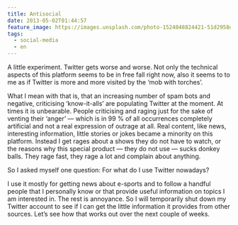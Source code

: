 ```yaml
---
title: Antisocial
date: 2013-05-02T01:44:57
feature_image: https://images.unsplash.com/photo-1524048824421-51d2958dc634?ixlib=rb-0.3.5&q=80&fm=jpg&crop=entropy&cs=tinysrgb&w=1080&fit=max&ixid=eyJhcHBfaWQiOjExNzczfQ&s=d2306cdf17e558edbe1f03ddc3beba75
tags:
  - social-media
  - en
---
```


A little experiment. Twitter gets worse and worse. Not only the technical aspects of this platform seems to be in free fall right now, also it seems to to me as if Twitter is more and more visited by the ‘mob with torches’.

What I mean with that is, that an increasing number of spam bots and negative, criticising ‘know-it-alls’ are populating Twitter at the moment. At times it is unbearable. People criticising and raging just for the sake of venting their ‘anger’ — which is in 99 % of all occurrences completely artificial and not a real expression of outrage at all. Real content, like news, interesting information, little stories or jokes became a minority on this platform. Instead I get rages about a shows they do not have to watch, or the reasons why this special product — they do not use — sucks donkey balls. They rage fast, they rage a lot and complain about anything.

So I asked myself one question: For what do I use Twitter nowadays?

I use it mostly for getting news about e-sports and to follow a handful people that I personally know or that provide useful information on topics I am interested in. The rest is annoyance. So I will temporarily shut down my Twitter account to see if I can get the little information it provides from other sources. Let’s see how that works out over the next couple of weeks.

